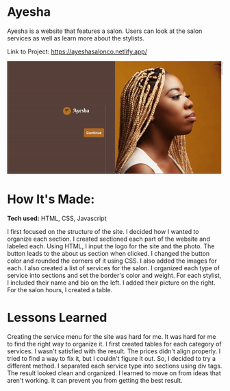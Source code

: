 # Ayesha
Ayesha is  a website that features a salon. Users can look at the salon services as well as learn more about the stylists.

Link to Project: https://ayeshasalonco.netlify.app/

<img src="ayesha-update.gif" alt="Ayesha-Salon">

# How It's Made:
<strong>Tech used:</strong> HTML, CSS, Javascript

I first focused on the structure of the site. I decided how I wanted to organize each section. I created sectioned each part of the website and labeled each. Using HTML, I input the logo for the site and the photo. The button leads to the about us section when clicked. I changed the button color and rounded the corners of it using CSS. I also added the images for each. I also created a list of services for the salon. I organized each type of service into sections and set the border's color and weight. For each stylist, I included their name and bio on the left. I added their picture on the right. For the salon hours, I created a table.
# Lessons Learned
Creating the service menu for the site was hard for me. It was hard for me to find the right way to organize it. I first created tables for each category of services. I wasn't satisfied with the result. The prices didn't align properly. I tried to find a way to fix it, but I couldn't figure it out. So, I decided to try a different method. I separated each service type into sections using div tags. The result looked clean and organized. I learned to move on from ideas that aren't working. It can prevent you from getting the best result.
